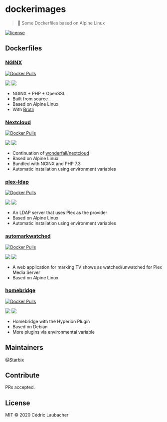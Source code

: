 # dockerimages

> 🐳 Some Dockerfiles based on Alpine Linux

[![license](https://img.shields.io/github/license/starbix/dockerimages.svg)](https://github.com/Starbix/dockerimages)

## Dockerfiles

### [NGINX](https://github.com/Starbix/dockerimages/tree/master/nginx)
[![Docker Pulls](https://img.shields.io/docker/pulls/starbix/nginx.svg)](https://github.com/Starbix/dockerimages/tree/master/nginx)

[![](https://images.microbadger.com/badges/version/starbix/nginx.svg)](https://microbadger.com/images/starbix/nginx)
[![](https://images.microbadger.com/badges/image/starbix/nginx.svg)](https://microbadger.com/images/starbix/nginx)

- NGINX + PHP + OpenSSL
- Built from source
- Based on Alpine Linux
- With [Brotli](https://github.com/google/brotli)


### [Nextcloud](https://github.com/Starbix/dockerimages/tree/master/nextcloud)
[![Docker Pulls](https://img.shields.io/docker/pulls/starbix/nextcloud.svg)](https://github.com/Starbix/dockerimages/tree/master/nextcloud)

[![](https://images.microbadger.com/badges/version/starbix/nextcloud.svg)](https://microbadger.com/images/starbix/nextcloud)
[![](https://images.microbadger.com/badges/image/starbix/nextcloud.svg)](https://microbadger.com/images/starbix/nextcloud)
- Continuation of [wonderfall/nextcloud](https://github.com/Wonderfall/dockerfiles/tree/master/nextcloud)
- Based on Alpine Linux
- Bundled with NGINX and PHP 7.3
- Automatic installation using environment variables

### [plex-ldap](https://github.com/Starbix/dockerimages/tree/master/plex-ldap)
[![Docker Pulls](https://img.shields.io/docker/pulls/starbix/plex-ldap.svg)](https://github.com/Starbix/dockerimages/tree/master/plex-ldap)

[![](https://images.microbadger.com/badges/version/starbix/plex-ldap.svg)](https://microbadger.com/images/starbix/plex-ldap)
[![](https://images.microbadger.com/badges/image/starbix/plex-ldap.svg)](https://microbadger.com/images/starbix/plex-ldap)
- An LDAP server that uses Plex as the provider
- Based on Alpine Linux
- Automatic installation using environment variables

### [automarkwatched](https://github.com/Starbix/dockerimages/tree/master/automarkwatched)
[![Docker Pulls](https://img.shields.io/docker/pulls/starbix/automarkwatched.svg)](https://github.com/Starbix/dockerimages/tree/master/automarkwatched)

[![](https://images.microbadger.com/badges/version/starbix/automarkwatched.svg)](https://microbadger.com/images/starbix/automarkwatched)
[![](https://images.microbadger.com/badges/image/starbix/automarkwatched.svg)](https://microbadger.com/images/starbix/automarkwatched)
- A web application for marking TV shows as watched/unwatched for Plex Media Server
- Based on Alpine Linux

### [homebridge](https://github.com/Starbix/dockerimages/tree/master/homebridge)
[![Docker Pulls](https://img.shields.io/docker/pulls/starbix/homebridge.svg)](https://github.com/Starbix/dockerimages/tree/master/homebridge)

[![](https://images.microbadger.com/badges/version/starbix/homebridge.svg)](https://microbadger.com/images/starbix/homebridge)
[![](https://images.microbadger.com/badges/image/starbix/homebridge.svg)](https://microbadger.com/images/starbix/homebridge)

- Homebridge with the Hyperion Plugin
- Based on Debian
- More plugins via environmental variable

## Maintainers

[@Starbix](https://github.com/Starbix)

## Contribute

PRs accepted.

## License

MIT © 2020 Cédric Laubacher
